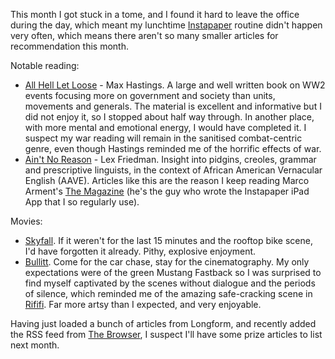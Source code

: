 <!--
.. link: 
.. description: 
.. tags: Reading
.. date: 2013/05/03 18:09:37
.. spellcheck_exceptions: centric,AAVE,Arment's,Bullitt,Instapaper,Lex,Longform,RSS,Rififi,Skyfall,iPad,prize
.. title: Words and Pictures - April
.. slug: words-and-pictures-april
-->


This month I got stuck in a tome, and I found it hard to leave the office during the day, which meant my lunchtime [Instapaper](http://www.instapaper.com/) routine didn't happen very often, which means there aren't so many smaller articles for recommendation this month.

Notable reading:

-   [All Hell Let Loose](http://www.maxhastings.com/2011/all-hell-let-loose/) - Max Hastings. A large and well written book on WW2 events focusing more on government and society than units, movements and generals. The material is excellent and informative but I did not enjoy it, so I stopped about half way through. In another place, with more mental and emotional energy, I would have completed it. I suspect my war reading will remain in the sanitised combat-centric genre, even though Hastings reminded me of the horrific effects of war.
-   [Ain't No Reason](http://the-magazine.org/12/aint-no-reason) - Lex Friedman. Insight into pidgins, creoles, grammar and prescriptive linguists, in the context of African American Vernacular English (AAVE). Articles like this are the reason I keep reading Marco Arment's [The Magazine](http://the-magazine.org) (he's the guy who wrote the Instapaper iPad App that I so regularly use).

Movies:

-   [Skyfall](http://www.imdb.com/title/tt1074638/). If it weren't for the last 15 minutes and the rooftop bike scene, I'd have forgotten it already. Pithy, explosive enjoyment.
-   [Bullitt](http://www.imdb.com/title/tt0062765/). Come for the car chase, stay for the cinematography. My only expectations were of the green Mustang Fastback so I was surprised to find myself captivated by the scenes without dialogue and the periods of silence, which reminded me of the amazing safe-cracking scene in [Rififi](http://www.imdb.com/title/tt0048021/). Far more artsy than I expected, and very enjoyable.

Having just loaded a bunch of articles from Longform, and recently added the RSS feed from [The Browser](http://thebrowser.com), I suspect I'll have some prize articles to list next month.

